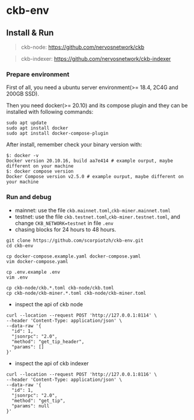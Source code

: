 # ckb-env

## Install & Run

> ckb-node: https://github.com/nervosnetwork/ckb

> ckb-indexer: https://github.com/nervosnetwork/ckb-indexer

### Prepare environment

First of all, you need a ubuntu server environment(>= 18.4, 2C4G and 200GB SSD).

Then you need docker(>= 20.10) and its compose plugin and they can be installed with following commands:

```shell
sudo apt update
sudo apt install docker
sudo apt install docker-compose-plugin
```

After install, remember check your binary version with:

```shell
$: docker -v
Docker version 20.10.16, build aa7e414 # example ourput, maybe different on your machine
$: docker compose version
Docker Compose version v2.5.0 # example ourput, maybe different on your machine
```

### Run and debug

* mainnet: use the file `ckb.mainnet.toml`,`ckb-miner.mainnet.toml`
* testnet: use the file `ckb.testnet.toml`,`ckb-miner.testnet.toml`, and change `CKB_NETWORK=testnet` in file `.env`
* chasing blocks for 24 hours to 48 hours.

```shell
git clone https://github.com/scorpiotzh/ckb-env.git
cd ckb-env

cp docker-compose.example.yaml docker-compose.yaml
vim docker-compose.yaml

cp .env.example .env
vim .env 

cp ckb-node/ckb.*.toml ckb-node/ckb.toml
cp ckb-node/ckb-miner.*.toml ckb-node/ckb-miner.toml 
```

* inspect the api of ckb node

```shell
curl --location --request POST 'http://127.0.0.1:8114' \
--header 'Content-Type: application/json' \
--data-raw '{
  "id": 1,
  "jsonrpc": "2.0",
  "method": "get_tip_header",
  "params": []
}'
```

* inspect the api of ckb indexer

```shell
curl --location --request POST 'http://127.0.0.1:8116' \
--header 'Content-Type: application/json' \
--data-raw '{
  "id": 1,
  "jsonrpc": "2.0",
  "method": "get_tip",
  "params": null
}'

```
